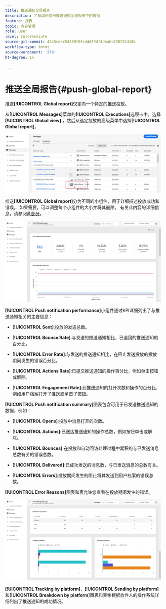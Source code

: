 ```yaml
---
title: 推送通知全局报告
description: 了解如何使用推送通知全局报表中的数据
feature: 报表
topic: 内容管理
role: User
level: Intermediate
source-git-commit: 42e5cdec54339f65cddd79df4deabbf28292d16b
workflow-type: tm+mt
source-wordcount: '279'
ht-degree: 1%

---
```


# 推送全局报告{#push-global-report}

推送&#x200B;**[!UICONTROL Global report]**&#x200B;仅定向一个特定的推送投放。

从&#x200B;**[!UICONTROL Messages]**&#x200B;菜单的&#x200B;**[!UICONTROL Executions]**&#x200B;选项卡中，选择&#x200B;**[!UICONTROL Global view]** ，然后从选定投放的高级菜单中选择&#x200B;**[!UICONTROL Global report]**。

![](../assets/global_report_11.png)

推送&#x200B;**[!UICONTROL Global report]**&#x200B;分为不同的小组件，用于详细描述投放成功和错误。 如果需要，可以调整每个小组件的大小并将其删除。 有关此内容的详细信息，请参阅此[部分](global-report.md#modify-dashboard)。

![](../assets/push_global_report.png)

**[!UICONTROL Push notification performance]**&#x200B;小组件通过KPI详细列出了与推送通知相关的主要信息：

* **[!UICONTROL Sent]**:投放的发送总数。

* **[!UICONTROL Bounce Rate]**:与发送的推送通知相比，已退回的推送通知的百分比。

* **[!UICONTROL Error Rate]**:与发送的推送通知相比，在阻止发送投放的投放期间发生的错误百分比。

* **[!UICONTROL Actions Rate]**:已提交推送通知的操作百分比，例如单击按钮或解除。

* **[!UICONTROL Engagement Rate]**:此推送通知的打开次数和操作的百分比，例如用户档案打开了推送或单击了按钮。

**[!UICONTROL Push notification summary]**&#x200B;图表包含可用于已发送推送通知的数据，例如：

* **[!UICONTROL Opens]**:投放中消息打开的次数。

* **[!UICONTROL Actions]**:已送达推送通知的操作总数，例如按钮单击或解除。

* **[!UICONTROL Bounces]**:在投放和自动回访处理过程中累积的与已发送消息总数有关的错误总数。

* **[!UICONTROL Delivered]**:已成功发送的消息数，与已发送消息的总数有关。

* **[!UICONTROL Errors]**:投放期间发生的阻止将其发送到用户档案的错误总数。

**[!UICONTROL Error Reasons]**&#x200B;图表和表允许您查看在投放期间发生的错误。

![](../assets/push_global_report_2.png)

**[!UICONTROL Tracking by platform]**、**[!UICONTROL Sending by platform]**&#x200B;和&#x200B;**[!UICONTROL Breakdown by platform]**&#x200B;图表和表格根据收件人的操作系统详细列出了推送通知的成功情况。